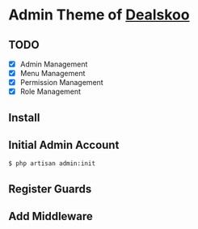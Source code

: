 # Admin Theme of [Dealskoo](https://www.dealskoo.com)

## TODO

- [x] Admin Management
- [x] Menu Management
- [x] Permission Management
- [x] Role Management

## Install

## Initial Admin Account

```bash
$ php artisan admin:init
```

## Register Guards

## Add Middleware
